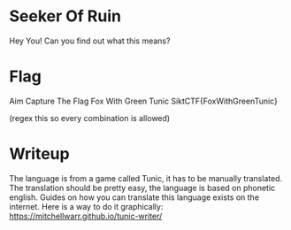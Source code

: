 # Seeker Of Ruin
Hey You!
Can you find out what this means?

# Flag
Aim Capture The Flag 
Fox With Green Tunic
SiktCTF{FoxWithGreenTunic}

(regex this so every combination is allowed)

# Writeup

The language is from a game called Tunic, it has to be manually translated. The translation should be pretty easy, the language is based on phonetic english. Guides on how you can translate this language exists on the internet. Here is a way to do it graphically: https://mitchellwarr.github.io/tunic-writer/